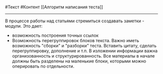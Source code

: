 #Текст #Контент 
[[Алгоритм написания теста]]
____

В процессе работы над статьями стремиться создавать заметки - модули.
Это дает:
- возможность построения точных ссылок
- Возможность перегруппировок блоков текста.
Важно иметь возможность "сборки" и "разборки" теста. Вставить цитату, сделать перегруппировку, дополнение и т.п.
В изложении информации важна организованность и структурированность.
Все материалы в начале должны быть разделены на маленькие блоки, которыми можно оперировать по отдельности.


